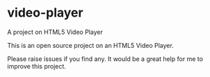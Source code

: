 # video-player
A project on HTML5 Video Player

This is an open source project on an HTML5 Video Player.

Please raise issues if you find any. It would be a great help for me to improve this project.
